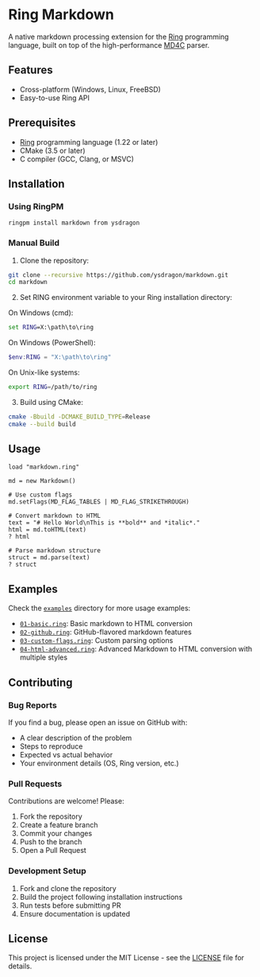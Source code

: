 # Ring Markdown

A native markdown processing extension for the [Ring](http://ring-lang.net) programming language, built on top of the high-performance [MD4C](https://github.com/mity/md4c) parser.

## Features

- Cross-platform (Windows, Linux, FreeBSD)
- Easy-to-use Ring API

## Prerequisites

- [Ring](http://ring-lang.net) programming language (1.22 or later)
- CMake (3.5 or later)
- C compiler (GCC, Clang, or MSVC)

## Installation

### Using RingPM

```shell
ringpm install markdown from ysdragon
```

### Manual Build

1. Clone the repository:
```bash
git clone --recursive https://github.com/ysdragon/markdown.git
cd markdown
```

2. Set RING environment variable to your Ring installation directory:

On Windows (cmd):
```cmd
set RING=X:\path\to\ring
```

On Windows (PowerShell):
```powershell
$env:RING = "X:\path\to\ring"
```

On Unix-like systems:
```bash
export RING=/path/to/ring
```

3. Build using CMake:
```bash
cmake -Bbuild -DCMAKE_BUILD_TYPE=Release
cmake --build build
```

## Usage

```ring
load "markdown.ring"

md = new Markdown()

# Use custom flags
md.setFlags(MD_FLAG_TABLES | MD_FLAG_STRIKETHROUGH)

# Convert markdown to HTML
text = "# Hello World\nThis is **bold** and *italic*."
html = md.toHTML(text)
? html

# Parse markdown structure
struct = md.parse(text)
? struct
```

## Examples

Check the [`examples`](examples) directory for more usage examples:
- [`01-basic.ring`](examples/01-basic.ring): Basic markdown to HTML conversion
- [`02-github.ring`](examples/02-github.ring): GitHub-flavored markdown features
- [`03-custom-flags.ring`](examples/03-custom-flags.ring): Custom parsing options
- [`04-html-advanced.ring`](examples/04-html-advanced.ring): Advanced Markdown to HTML conversion with multiple styles

## Contributing

### Bug Reports
If you find a bug, please open an issue on GitHub with:
- A clear description of the problem
- Steps to reproduce
- Expected vs actual behavior
- Your environment details (OS, Ring version, etc.)

### Pull Requests
Contributions are welcome! Please:
1. Fork the repository
2. Create a feature branch
3. Commit your changes
4. Push to the branch
5. Open a Pull Request

### Development Setup
1. Fork and clone the repository
2. Build the project following installation instructions
3. Run tests before submitting PR
4. Ensure documentation is updated

## License

This project is licensed under the MIT License - see the [LICENSE](LICENSE) file for details.